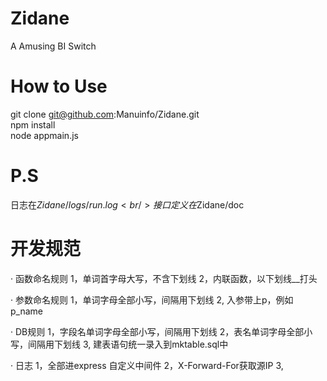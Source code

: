 Zidane
======

A Amusing BI Switch


How to Use
======

git clone git@github.com:Manuinfo/Zidane.git<br />
npm install<br />
node appmain.js<br />


P.S
======
日志在$Zidane/logs/run.log<br />
接口定义在$Zidane/doc


开发规范
======
· 函数命名规则
1，单词首字母大写，不含下划线
2，内联函数，以下划线__打头

· 参数命名规则
1，单词字母全部小写，间隔用下划线
2, 入参带上p，例如p_name

· DB规则
1，字段名单词字母全部小写，间隔用下划线
2，表名单词字母全部小写，间隔用下划线
3, 建表语句统一录入到mktable.sql中

· 日志
1，全部进express 自定义中间件
2，X-Forward-For获取源IP
3,